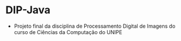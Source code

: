 # DIP-Java
 
* Projeto final da disciplina de Processamento Digital de Imagens do curso de Ciências da Computação do UNIPE
